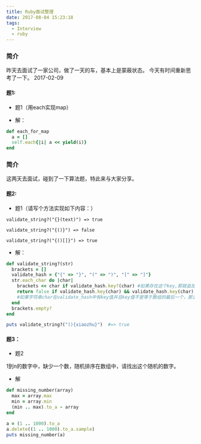 ```yaml
---
title: Ruby面试整理
date: 2017-08-04 15:23:18
tags:
  - Interview
  - ruby
---
```




### 简介
昨天去面试了一家公司，做了一天的车，基本上是蒙蔽状态。
今天有时间重新思考了一下。
2017-02-09

#### 题1:

- 题1（用each实现map）


- 解：

```ruby
def each_for_map
  a = []
  self.each{|i| a << yield(i)}
end
```


### 简介
这两天去面试，碰到了一下算法题，特此来与大家分享。

#### 题2:

- 题1（请写个方法实现如下内容：）

`validate_string?("{}(text)") => true`

`validate_string?("{()}") => false`

`validate_string?("{()[]}") => true`

- 解：

```ruby
def validate_string?(str)
  brackets = []
  validate_hash = {"{" => "}", "(" => ")", "[" => "]"}
  str.each_char do |char|
    brackets << char if validate_hash.key?(char) #如果存在这个key,那就追加到括号数组里。
    return false if validate_hash.key(char) && validate_hash.key(char) != brackets.pop
    #如果字符串char在validate_hash中有key值并且key值不是等于数组的最后一个，那么就返回false
  end
  brackets.empty?
end
```

```ruby
puts validate_string?("(){xiaozhu}")  #=> true
```

#### 题3：

- 题2

1到n的数字中，缺少一个数，随机排序在数组中，请找出这个随机的数字。

- 解

```ruby
def missing_number(array)
  max = array.max
  min = array.min
  (min .. max).to_a - array
end
```

```ruby
a = (1 .. 1000).to_a
a.delete((1 .. 1000).to_a.sample)
puts missing_number(a)
```
